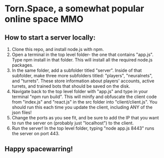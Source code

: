 # Torn.Space, a somewhat popular online space MMO

## How to start a server locally:
1. Clone this repo, and install node.js with npm.
2. Open a terminal in the top level folder- the one that contains "app.js". Type npm install in that folder. This will install all the required node.js packages.
3. In the same folder, add a subfolder titled "server". Inside of that subfolder, make three more subfolders titled: "players", "neuralnets", and "turrets". These store information about players' accounts, active turrets, and trained bots that should be saved on the disk.
4. Navigate back to the top level folder with "app.js" and type in your terminal "npm run build". This will minify and obfuscate the client code from "index.js" and "react.js" in the src folder into "client/client.js". You should run this each time you update the client, including ANY of the json files!
5. Change the ports as you see fit, and be sure to add the IP that you want to run the server on (probably just "localhost") to the client.
6. Run the server! In the top level folder, typing "node app.js 8443" runs the server on port 443.

## Happy spacewarring!
